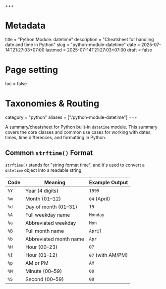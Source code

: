 +++
# Metadata
title = "Python Module: datetime"
description = "Cheatsheet for handling date and time in Python" 
slug = "python-module-datetime"
date = 2025-07-14T21:27:03+07:00
lastmod = 2025-07-14T21:27:03+07:00
draft = false

# Page setting
toc = false

# Taxonomies & Routing
category = "python"
aliases = ["/python-module-datetime"]
+++

A summary/cheatsheet for Python built-in `datetime` module.
This summary covers the core classes and common use cases for working with dates, times, time differences, and formatting in Python.

## Common `strftime()` Format

`strftime()` stands for "string format time", and it's used to convert a `datetime` object into a readable string.

| Code | Meaning                | Example Output    |
| ---- | ---------------------- | ----------------- |
| `%Y` | Year (4 digits)        | `1999`            |
| `%m` | Month (01–12)          | `04` (April)      |
| `%d` | Day of month (01–31)   | `19`              |
| `%A` | Full weekday name      | `Monday`          |
| `%a` | Abbreviated weekday    | `Mon`             |
| `%B` | Full month name        | `April`           |
| `%b` | Abbreviated month name | `Apr`             |
| `%H` | Hour (00–23)           | `07`              |
| `%I` | Hour (01–12)           | `07` (with AM/PM) |
| `%p` | AM or PM               | `AM`              |
| `%M` | Minute (00–59)         | `00`              |
| `%S` | Second (00–59)         | `00`              |
